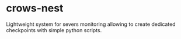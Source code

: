 # crows-nest

Lightweight system for severs monitoring allowing to create dedicated checkpoints with simple python scripts.
